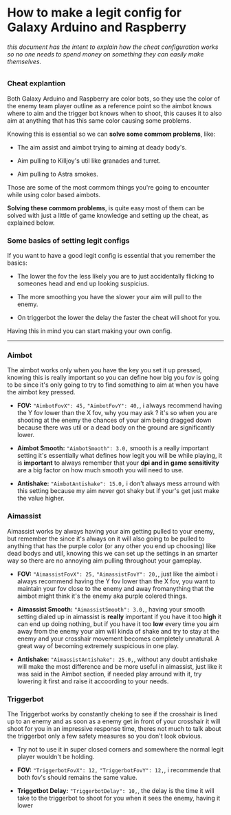 # How to make a legit config for Galaxy Arduino and Raspberry

###### this document has the intent to explain how the cheat configuration works so no one needs to spend money on something they can easily make themselves.

### Cheat explantion

Both Galaxy Arduino and Raspberry are color bots, so they use the color of the enemy team player outline as a reference point so the aimbot knows where to aim and the trigger bot knows when to shoot, this causes it to also aim at anything that has this same color causing some problems.

Knowing this is essential so we can **solve some commom problems**, like:

- The aim assist and aimbot trying to aiming at deady body's.
  
- Aim pulling to Killjoy's util like granades and turret.
  
- Aim pulling to Astra smokes.
  

Those are some of the most commom things you're going to encounter while using color based aimbots.

**Solving these commom problems**, is quite easy most of them can be solved with just a little of game knowledge and setting up the cheat, as explained below.

### Some basics of setting legit configs

If you want to have a good legit config is essential that you remember the basics:

- The lower the fov the less likely you are to just accidentally flicking to someones head and end up looking suspicius.
  
- The more smoothing you have the slower your aim will pull to the enemy.
  
- On triggerbot the lower the delay the faster the cheat will shoot for you.
  

Having this in mind you can start making your own config.

---

### Aimbot

The aimbot works only when you have the key you set it up pressed, knowing this is really important so you can define how big you fov is going to be since it's only going to try to find something to aim at when you have the aimbot key pressed.

- **FOV:** `"AimbotFovX": 45,` `"AimbotFovY": 40,`, i always recommend having the Y fov lower than the X fov, why you may ask ? it's so when you are shooting at the enemy the chances of your aim being dragged down because there was util or a dead body on the ground are significantly lower.

- **Aimbot Smooth:** `"AimbotSmooth": 3.0,` smooth is a really important setting it's essentially what defines how legit you will be while playing, it is **important** to always remember that your **dpi and in game sensitivity** are a big factor on how much smooth you will need to use.

- **Antishake:** `"AimbotAntishake": 15.0,` i don't always mess arround with this setting because my aim never got shaky but if your's get just make the value higher.


### Aimassist
Aimassist works by always having your aim getting pulled to your enemy, but remember the since it's always on it will also going to be pulled to anything that has the purple color (or any other you end up choosing) like dead bodys and util, knowing this we can set up the settings in an smarter way so there are no annoying aim pulling throughout your gameplay.

- **FOV:** `"AimassistFovX": 25,` `"AimassistFovY": 20,`, just like the aimbot i always recommend having the Y fov lower than the X fov, you want to maintain your fov close to the enemy and away fromanything that the aimbot might think it's the enemy aka purple colered things.

- **Aimassist Smooth:** `"AimassistSmooth": 3.0,`, having your smooth setting dialed up in aimassist is **really** important if you have it too **high** it can end up doing nothing, but if you have it too **low** every time you aim away from the enemy your aim will kinda of shake and try to stay at the enemy and your crosshair movement becomes completely unnatural. A great way of becoming extremely suspicious in one play.

- **Antishake:** `"AimassistAntishake": 25.0,`, without any doubt antishake will make the most difference and be more useful in aimassist, just like it was said in the Aimbot section, if needed play arround with it, try lowering it first and raise it accoording to your needs.  

### Triggerbot

The Triggerbot works by constantly cheking to see if the crosshair is lined up to an enemy and as soon as a enemy get in front of your crosshair it will shoot for you in an impressive response time, theres not much to talk about the triggerbot only a few safety measures so you don't look obvious.

- Try not to use it in super closed corners and somewhere the normal legit player wouldn't be holding.

- **FOV:** `"TriggerbotFovX": 12,` `"TriggerbotFovY": 12,`, i recommende that both fov's should remains the same value.

- **Triggetbot Delay:** `"TriggerbotDelay": 10,`, the delay is the time it will take to the triggerbot to shoot for you when it sees the enemy, having it lower






